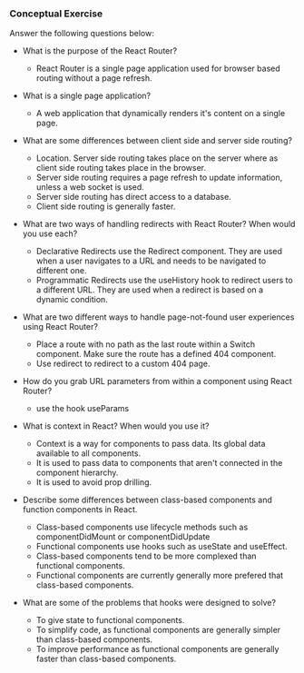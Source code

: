 ### Conceptual Exercise

Answer the following questions below:

- What is the purpose of the React Router?
  - React Router is a single page application used for browser based routing without a page refresh.
- What is a single page application?
  - A web application that dynamically renders it's content on a single page.

- What are some differences between client side and server side routing?
  - Location. Server side routing takes place on the server where as client side routing takes place in the browser.
  - Server side routing requires a page refresh to update information, unless a web socket is used.
  - Server side routing has direct access to a database.
  - Client side routing is generally faster.

- What are two ways of handling redirects with React Router? When would you use each?
  - Declarative Redirects use the Redirect component. They are used when a user navigates to a URL
  and needs to be navigated to different one.
  - Programmatic Redirects use the useHistory hook to redirect users to a different URL. They are
  used when a redirect is based on a dynamic condition.

- What are two different ways to handle page-not-found user experiences using React Router? 
  - Place a route with no path as the last route within a Switch component. Make sure the route
  has a defined 404 component.
  - Use redirect to redirect to a custom 404 page.

- How do you grab URL parameters from within a component using React Router?
  - use the hook useParams

- What is context in React? When would you use it?
  - Context is a way for components to pass data. Its global data available to all components.
  - It is used to pass data to components that aren't connected in the component hierarchy.
  - It is used to avoid prop drilling.

- Describe some differences between class-based components and function
  components in React.
  - Class-based components use lifecycle methods such as componentDidMount or componentDidUpdate
  - Functional components use hooks such as useState and useEffect.
  - Class-based components tend to be more complexed than functional components.
  - Functional components are currently generally more prefered that class-based components.

- What are some of the problems that hooks were designed to solve?
  - To give state to functional components.
  - To simplify code, as functional components are generally simpler than class-based components.
  - To improve performance as functional components are generally faster than class-based components.